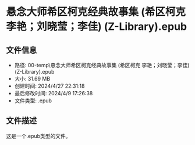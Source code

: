 ﻿# 悬念大师希区柯克经典故事集 (希区柯克 李艳；刘晓莹；李佳) (Z-Library).epub

## 文件信息
- 路径: 00-temp\悬念大师希区柯克经典故事集 (希区柯克 李艳；刘晓莹；李佳) (Z-Library).epub
- 大小: 31.69 MB
- 创建时间: 2024/4/27 22:31:18
- 最后修改时间: 2024/4/9 17:26:38
- 文件类型: .epub

## 文件描述
这是一个.epub类型的文件。


